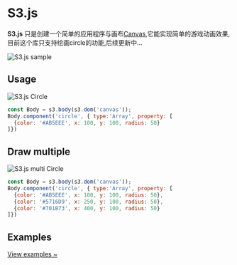 # S3.js

<b>S3.js</b> 只是创建一个简单的应用程序与画布[Canvas](https://developer.mozilla.org/en-US/docs/Web/API/Canvas_API),它能实现简单的游戏动画效果,目前这个库只支持绘画circle的功能,后续更新中...

![S3.js sample](http://images.cnblogs.com/cnblogs_com/hao5599/695043/o_1.png)

## Usage

![S3.js Circle](http://images.cnblogs.com/cnblogs_com/hao5599/695043/o_5.png)

```js
const Body = s3.body(s3.dom('canvas'));
Body.component('circle', { type:'Array', property: [
  {color: '#AB5EEE', x: 100, y: 100, radius: 50}
]})
```

## Draw multiple

![S3.js multi Circle](http://images.cnblogs.com/cnblogs_com/hao5599/695043/o_99.png)

```js
const Body = s3.body(s3.dom('canvas'));
Body.component('circle', { type:'Array', property: [
  {color: '#AB5EEE', x: 100, y: 100, radius: 50},
  {color: '#5716D9', x: 250, y: 100, radius: 50},
  {color: '#701B73', x: 400, y: 100, radius: 50}
]})
```

## Examples

[View examples ~](https://koringz.github.io/s3/index.html)